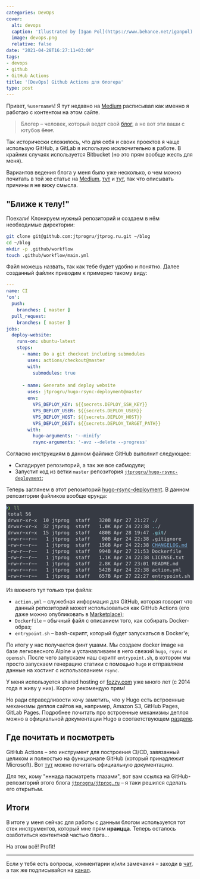 ```yaml
---
categories: DevOps
cover:
  alt: devops
  caption: 'Illustrated by [Igan Pol](https://www.behance.net/iganpol)'
  image: devops.png
  relative: false
date: "2021-04-28T16:27:11+03:00"
tags:
- devops
- github
- GitHub Actions
title: '[DevOps] Github Actions для блогера'
type: post
---
```


Привет, `%username%`! Я тут недавно на [Medium](https://jtprog.medium.com/как-и-зачем-я-веду-свой-блог-cd0c429f9ffa) расписывал как именно я работаю с контентом на этом сайте.

> Блогер – человек, который ведет свой [блог](https://ru.wikipedia.org/wiki/Блог), а не вот эти ваши с ютубов ~~блэт~~.

Так исторически сложилось, что для себя и своих проектов я чаще использую GitHub, а GitLab я использую исключительно в работе. В крайних случаях используется Bitbucket (но это прям вообще жесть для меня).

Вариантов ведения блога у меня было уже несколько, о чем можно почитать в той же статье на [Medium](https://jtprog.medium.com/как-и-зачем-я-веду-свой-блог-cd0c429f9ffa), [тут](https://jtprog.ru/gohugo/) и [тут](https://jtprog.ru/gitlab-ci/), так что описывать причины я не вижу смысла.

## "Ближе к телу!"

Поехали! Клонируем нужный репозиторий и создаем в нём необходимые директории:

```bash
git clone git@github.com:jtprogru/jtprog.ru.git ~/blog
cd ~/blog
mkdir -p .github/workflow
touch .github/workflow/main.yml
```

Файл можешь назвать, так как тебе будет удобно и понятно. Далее созданный файлик приводим к примерно такому виду:

```yaml
---
name: CI
'on':
  push:
    branches: [ master ]
  pull_request:
    branches: [ master ]
jobs:
  deploy-website:
    runs-on: ubuntu-latest
    steps:
      - name: Do a git checkout including submodules
        uses: actions/checkout@master
        with:
          submodules: true

      - name: Generate and deploy website
        uses: jtprogru/hugo-rsync-deployment@master
        env:
          VPS_DEPLOY_KEY: ${{secrets.DEPLOY_SSH_KEY}}
          VPS_DEPLOY_USER: ${{secrets.DEPLOY_USER}}
          VPS_DEPLOY_HOST: ${{secrets.DEPLOY_HOST}}
          VPS_DEPLOY_DEST: ${{secrets.DEPLOY_TARGET_PATH}}
        with:
          hugo-arguments: '--minify'
          rsync-arguments: '-avz --delete --progress'
```

Согласно инструкциям в данном файлике GitHub выполнит следующее:

- Складирует репозиторий, а так же все сабмодули;
- Запустит код из ветки `master` репозитория [`jtprogru/hugo-rsync-deployment`](https://github.com/jtprogru/hugo-rsync-deployment);

Теперь заглянем в этот репозиторий [hugo-rsync-deployment](https://github.com/jtprogru/hugo-rsync-deployment). В данном репозитории файликов вообще ерунда:

![hugo-rsync-deployment](hugo-rsync-deployment.png)

Из важного тут только три файла:

- `action.yml` – служебная информация для GitHub, которая говорит что данный репозиторий может использоваться как GitHub Actions (его даже можно опубликовать в [Marketplace](https://github.com/marketplace?type=actions));
- `Dockerfile` – обычный файл с описанием того, как собирать Docker-образ;
- `entrypoint.sh` – bash-скрипт, который будет запускаться в Docker'е;

По итогу у нас получается финт ушами. Мы создаем docker image на базе легковесного Alpine и устанавливаем в него свежий `hugo`, `rsync` и `openssh`. После чего запускаем наш скрипт `entrypoint.sh`, в котором мы просто запускаем генерацию статики с помощью `hugo` и отправляем данные на хостинг с использованием `rsync`.

У меня используется shared hosting от [fozzy.com](https://accounts.fozzy.com/aff.php?aff=1116) уже много лет (с 2014 года я живу у них). Короче рекомендую прям!

Но ради справедливости хочу заметить, что у Hugo есть встроенные механизмы деплоя сайтов на, например, Amazon S3, GitHub Pages, GitLab Pages. Подробнее почитать про встроенные механизмы деплоя можно в официальной документации Hugo в соответствующем [разделе](https://gohugo.io/hosting-and-deployment/).

## Где почитать и посмотреть

GitHub Actions – это инструмент для построения CI/CD, завязанный целиком и полностью на функционале GitHub (который принадлежит Microsoft). Вот [тут](https://docs.github.com/en/actions) можно почитать официальную документацию.

Для тех, кому "нннада пасматреть глазами", вот вам ссылка на GitHub-репозиторий этого блога [`jtprogru/jtprog.ru`](https://github.com/jtprogru/jtprog.ru) – я таки решился сделать его открытым.

## Итоги

В итоге у меня сейчас для работы с данным блогом используется тот стек инструментов, который мне прям **нраицца**. Теперь осталось озаботиться контентной частью блога...

На этом всё! Profit!

---
Если у тебя есть вопросы, комментарии и/или замечания – заходи в [чат](https://ttttt.me/jtprogru_chat), а так же подписывайся на [канал](https://ttttt.me/jtprogru_channel).
